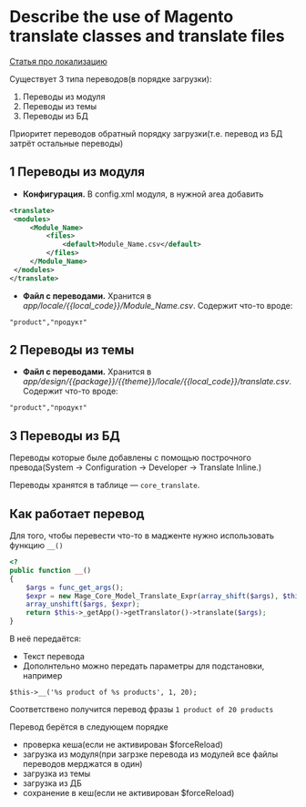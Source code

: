 # Describe the use of Magento translate classes and translate files

[Статья про локализацию](https://belvg.com/blog/magento-certified-developer-exam-internationalization.html)

Существует 3 типа переводов(в порядке загрузки):

1. Переводы из модуля
2. Переводы из темы
3. Переводы из БД

Приоритет переводов обратный порядку загрузки(т.е. перевод из БД затрёт остальные переводы)

## 1 Переводы из модуля

* **Конфигурация.** В config.xml модуля, в нужной area добавить
 ```xml
<translate>
  <modules>
      <Module_Name>
          <files>
              <default>Module_Name.csv</default>
          </files>
      </Module_Name>
  </modules>
</translate>
```
* **Файл с переводами.** Хранится в *app/locale/{{local_code}}/Module_Name.csv*.
Содержит что-то вроде:
```
"product","продукт"
```

## 2 Переводы из темы

* **Файл с переводами.** Хранится в *app/design/{{package}}/{{theme}}/locale/{{local_code}}/translate.csv*.
Содержит что-то вроде:
```
"product","продукт"
```

## 3 Переводы из БД

Переводы которые быле добавлены с помощью построчного превода(System -> Configuration -> Developer -> Translate Inline.)


Переводы хранятся в таблице — `core_translate`.


## Как работает перевод

Для того, чтобы перевести что-то в мадженте нужно использовать функцию `__()`

```php
<?
public function __()
{
    $args = func_get_args();
    $expr = new Mage_Core_Model_Translate_Expr(array_shift($args), $this->getModuleName());
    array_unshift($args, $expr);
    return $this->_getApp()->getTranslator()->translate($args);
}
```

В неё передаётся:

* Текст перевода
* Дополнтельно можно передать параметры для подстановки, например
```
$this->__('%s product of %s products', 1, 20);
```
Соответствено получится перевод фразы `1 product of 20 products`

Перевод берётся в следующем порядке

* проверка кеша(если не активирован $forceReload)
* загрузка из модуля(при загрзке перевода из модулей все файлы переводов мерджатся в один)
* загрузка из темы
* загрузка из ДБ
* сохранение в кеш(если не активирован $forceReload)
